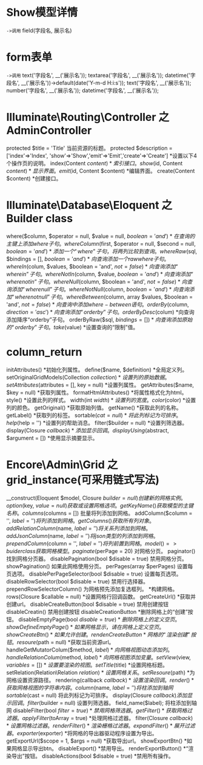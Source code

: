 # Show模型详情
`->调用`
field(字段名, 展示名)

# form表单
`->调用`
text('字段名', __('展示名'));
textarea('字段名', __('展示名'));
datetime('字段名', __('展示名'))->default(date('Y-m-d H:i:s'));
text('字段名', __('展示名'));
number('字段名', __('展示名'));
datetime('字段名', __('展示名'));

# Illuminate\Routing\Controller 之 AdminController
protected $title = 'Title'
当前资源的标题。
protected $description = ['index'=>'Index', 'show'=>'Show','emit'=>'Emit','create'=>'Create']
*设置以下4个操作页的说明。
index(Content $content)
*索引接口。
show($id, Content $content)
*显示界面。
emit($id, Content $content)
*编辑界面。
create(Content $content)
*创建接口。

# Illuminate\Database\Eloquent 之 Builder class
where($column, $operator = null, $value = null, $boolean = 'and')
*在查询的主键上添加where子句。
whereColumn($first, $operator = null, $second = null, $boolean = 'and')
*添加一个“where”子句，将两列比较到查询。
whereRaw($sql, $bindings = [], $boolean = 'and')
*向查询添加一个raw where子句。
whereIn($colum, $values, $boolean = 'and', $not = false)
*向查询添加“where in”子句。
whereNotIn($column, $value, $boolean = 'and')
*向查询添加“where not in”子句。
whereNull($column, $boolean = 'and', $not = false)
*向查询添加“where null”子句。
whereNotNull($column, $boolean = 'and')
*向查询添加“where notnull”子句。
whereBetween($column, array $values, $boolean = 'and', $not = false)
*向查询中添加where-between语句。
orderBy($column, $direction = 'asc')
*向查询添加“orderby”子句。
orderByDesc($colum)
*向查询添加降序“orderby”子句。
orderByRaw($sql, $bindings = [])
*向查询添加原始的“orderby”子句。
take($value)
*设置查询的“限制”值。

# column_return
initAttributes()
*初始化列属性。
define($name, $definition)
*全局定义列。
setOriginalGridModels(Collection $collection)
*设置列的原始数据。
setAttributes($attributes = [], key = null)
*设置列属性。
getAttributes($name, $key = null)
*获取列属性。
formatHtmlAttributes()
*将属性格式化为html。
style()
*设置此列的样式。
width(int $width)
*设置列的宽度。
color($color)
*设置列的颜色。
getOriginal()
*获取原始列值。
getName()
*获取此列的名称。
getLabel()
*获取列的标签。
sortable($cat = null)
*将此列标记为可排序。
help($help = '')
*设置列的帮助消息。
filter($builder = null)
*设置列筛选器。
display(Closure $callback)
*添加显示回调。
displayUsing($abstract, $argument = [])
*使用显示摘要显示。

# Encore\Admin\Grid 之 grid_instance(可采用链式写法)
__construct(Eloquent $model, Closure $builder = null)
创建新的网格实例。
option($key, $value = null)
获取或设置网格选项。
getKeyName()
获取模型的主键名称。
columns($columns = [])
批量将列添加到网格。
addColumn($column = '', $label = '')
将列添加到网格。
getColumns()
获取所有列对象。
addRelationColumn($name, $label = '')
将关系列添加到网格。
addJsonColumn($name, $label = '')
将json类型的列添加到网格。
prependColumn($column = '', $label = '')
将列前置到网格。
model() => buider class
获取网格模型。
paginate($perPage = 20)
对网格分页。
paginator()
找到网格分页器。
disablePagination(bool $disable = true)
禁用网格分页。
showPagination()
如果此网格使用分页。
perPages(array $perPages)
设置每页选项。
disablePerPageSelector(bool $disable = true)
设置每页选项。
disableRowSelector(bool $disable = true)
禁用行选择器。
prependRowSelectorColumn()
为网格预先添加复选框列。
*构建网格。
rows(Closure $callable = null)
*设置网格行回调函数。
getCreateUrl()
*获取并创建url。
disableCreateButton(bool $disable = true)
禁用创建按钮
disableCreatin()
禁用创建按钮
disableCreationButton
*删除网格上的“创建”按钮。
disableEmptyPage(bool $disable = true)
*删除网格上的定义空页。
showDefineEmptyPage()
*如果网格显示，请在网格上定义空页。
showCreateBtn()
*如果允许创建。
rendenCreateButton
*网格的“渲染创建”按钮。
resoure($path = null)
*获取当前资源url。
handleGetMutatorColum($method, $label)
*向网格视图动态添加列。
handleRelationColum($method, $label)
*向网格视图添加变量。
setView($view, $variables = [])
*设置要渲染的视图。
setTitle($title)
*设置网格标题。
setRelation(Relation\Relation $relation)
*设置网格关系。
setResoure($path)
*为网格设置资源路径。
rendering(callback $callback)
*设置渲染回调。
render()
*获取网格视图的字符串内容。
column($name, $label = '')
将柱添加到轴网
sortable($cast = null)
将此列标记为可排序。
display(Closure $callback)
添加显示回调。
filter($builder = null)
设置列筛选器。
field_name($label);
将柱添加到轴网
disableFilter(bool $filter = true)
*禁用网格筛选器。
getFilter()
*获取网格过滤器。
applyFilter($toArray = true)
*处理网格过滤器。
filter(Closure $callback)
*设置网格过滤器。
renderFilter()
*渲染栅格过滤器。
expandFilter()
*展开过滤器。
exporter($exporter)
*将网格的导出器驱动程序设置为导出。
getExportUrl($scope = 1, $args = null)
*获取导出url。
showExportBtn()
*如果网格显示导出btn。
disableExport()
*禁用导出。
renderExportButton()
*“渲染导出”按钮。
disableActions(bool $disable = true)
*禁用所有操作。


























